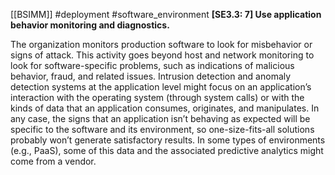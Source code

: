 [[BSIMM]] #deployment #software_environment
**[SE3.3: 7] Use application behavior monitoring and diagnostics.**


The organization monitors production software to look for misbehavior or signs of attack. This activity goes beyond host and network monitoring to look for software-specific problems, such as indications of malicious behavior, fraud, and related issues. Intrusion detection and anomaly detection systems at the application level might focus on an application’s interaction with the operating system (through system calls) or with the kinds of data that an application consumes, originates, and manipulates. In any case, the signs that an application isn’t behaving as expected will be specific to the software and its environment, so one-size-fits-all solutions probably won’t generate satisfactory results. In some types of environments (e.g., PaaS), some of this data and the associated predictive analytics might come from a vendor.

